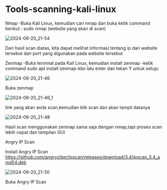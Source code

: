 # Tools-scanning-kali-linux
Nmap -Buka Kali Linux, kemudian cari nmap dan buka
ketik command berikut : sudo nmap (website yang akan di scan)

![2024-09-20_21-54](https://github.com/user-attachments/assets/27cf3f35-225a-49c9-8d92-9f50beacc95b)


Dari hasil scan diatas, kita dapat melihat informasi tentang ip dari website tersebut dan port yang digunakan pada website tersebut

Zenmap -Buka terminal pada Kali Linux, kemudian install zenmap -ketik command sudo apt install zenmap-kbx lalu enter dan tekan Y untuk setuju

![2024-09-20_21-46](https://github.com/user-attachments/assets/79f39831-4988-48fa-8d6c-44cf114120d1)


Buka zenmap

![2024-09-20_21-46_1](https://github.com/user-attachments/assets/0dae74c1-f7ce-4e47-b6ed-6a0e766a212a)

link yang akan anda scan,kemudian klik scan dan akan tampil datanya

![2024-09-20_21-48](https://github.com/user-attachments/assets/6c6257c8-500c-4b24-8aa1-fb808f9963f0)

Hasil scan menggunakan zenmap sama saja dengan nmap,tapi proses scan lebih cepat dan tampilan GUI

Angry IP Scan

Install Angry IP Scan https://github.com/angryziber/ipscan/releases/download/3.4/ipscan_3.4_amd54.deb

![2024-09-20_21-50](https://github.com/user-attachments/assets/2cb77d00-e0b8-4962-b78d-ee498b27838c)

Buka Angry IP Scan

